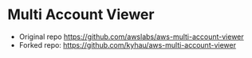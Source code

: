 # Multi Account Viewer

- Original repo https://github.com/awslabs/aws-multi-account-viewer
- Forked repo: https://github.com/kyhau/aws-multi-account-viewer

